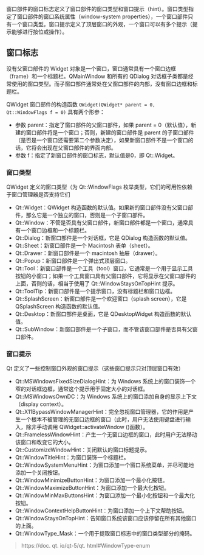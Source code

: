 窗口部件的窗口标志定义了窗口部件的窗口类型和窗口提示（hint）。窗口类型指定了窗口部件的窗口系统属性（window-system properties），一个窗口部件只有一个窗口类型。窗口提示定义了顶层窗口的外观，一个窗口可以有多个提示（提示能够进行按位或操作）。

## 窗口标志
没有父窗口部件的 Widget 对象是一个窗口，窗口通常具有一个窗口边框（frame）和一个标题栏。QMainWindow 和所有的 QDialog 对话框子类都是经常使用的窗口类型。而子窗口部件通常处在父窗口部件的内部，没有窗口边框和标题栏。

QWidget 窗口部件的构造函数 `QWidget(QWidget* parent = 0, Qt::WindowFlags f = 0)` 具有两个形参：
+ 参数 parent：指定了窗口部件的父窗口部件，如果 parent = 0（默认值），新建的窗口部件将是一个窗口；否则，新建的窗口部件是 parent 的子窗口部件（是否是一个窗口还需要第二个参数决定），如果新窗口部件不是一个窗口的话，它将会出现在父窗口部件的界面内部。
+ 参数 f：指定了新窗口部件的窗口标志，默认值是0，即 Qt::Widget。

### 窗口类型
QWidget 定义的窗口类型（为 Qt::WindowFlags 枚举类型，它们的可用性依赖于窗口管理器是否支持它们
+ Qt::Widget：QWidget 构造函数的默认值。如果新的窗口部件没有父窗口部件，那么它是一个独立的窗口，否则是一个子窗口部件。
+ Qt::Window：不管是否具有父窗口部件，新窗口部件都是一个窗口，通常具有一个窗口边框和一个标题栏。
+ Qt::Dialog：新窗口部件是一个对话框，它是 QDialog 构造函数的默认值。
+ Qt::Sheet：新窗口部件是一个 Macintosh 表单（sheet）。
+ Qt::Drawer：新窗口部件是一个 macintosh 抽屉（drawer）。
+ Qt::Popup：新窗口部件是一个弹出式顶层窗口。
+ Qt::Tool：新窗口部件是一个工具（tool）窗口，它通常是一个用于显示工具按钮的小窗口；如果一个工具窗口具有父窗口部件，它将显示在父窗口部件的上面，否则的话，相当于使用了 Qt::WindowStaysOnTopHint 提示。
+ Qt::ToolTip：新窗口部件是一个提示窗口，没有标题栏和窗口边框。
+ Qt::SplashScreen：新窗口部件是一个欢迎窗口（splash screen），它是 QSplashScreen 构造函数的默认值。
+ Qt::Desktop：新窗口部件是桌面，它是 QDesktopWidget 构造函数的默认值。
+ Qt::SubWindow：新窗口部件是一个子窗口，而不管该窗口部件是否具有父窗口部件。
### 窗口提示
Qt 定义了一些控制窗口外观的窗口提示（这些窗口提示只对顶层窗口有效）
+ Qt::MSWindowsFixedSizeDialogHint：为 Windows 系统上的窗口装饰一个窄的对话框边框，通常这个提示用于固定大小的对话框。
+ Qt::MSWindowsOwnDC：为 Windows 系统上的窗口添加自身的显示上下文（display context）。
+ Qt::X11BypassWindowManagerHint：完全忽视窗口管理器，它的作用是产生一个根本不被管理的无窗口边框的窗口（此时，用户无法使用键盘进行输入，除非手动调用 QWidget::activateWindow ()函数）。
+ Qt::FramelessWindowHint：产生一个无窗口边框的窗口，此时用户无法移动该窗口和改变它的大小。
+ Qt::CustomizeWindowHint：关闭默认的窗口标题提示。
+ Qt::WindowTitleHint：为窗口装饰一个标题栏。
+ Qt::WindowSystemMenuHint：为窗口添加一个窗口系统菜单，并尽可能地添加一个关闭按钮。
+ Qt::WindowMinimizeButtonHint：为窗口添加一个最小化按钮。
+ Qt::WindowMaximizeButtonHint：为窗口添加一个最大化按钮。
+ Qt::WindowMinMaxButtonsHint：为窗口添加一个最小化按钮和一个最大化按钮。
+ Qt::WindowContextHelpButtonHint：为窗口添加一个上下文帮助按钮。
+ Qt::WindowStaysOnTopHint：告知窗口系统该窗口应该停留在所有其他窗口的上面。
+ Qt::WindowType_Mask：一个用于提取窗口标志中的窗口类型部分的掩码。


> https://doc. qt. io/qt-5/qt. html#WindowType-enum